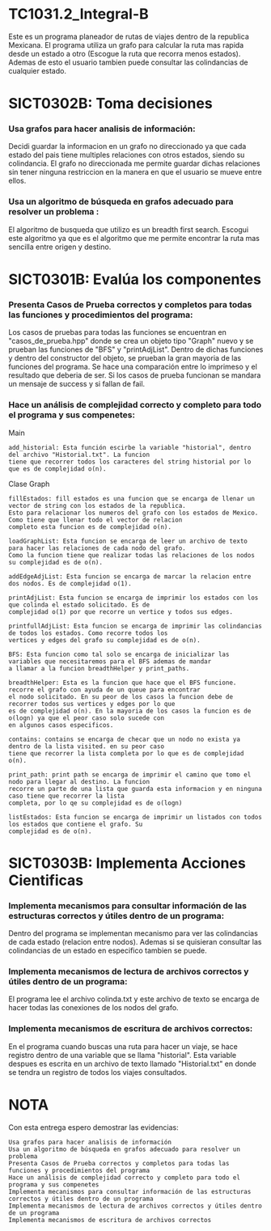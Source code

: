 # TC1031.2_Integral-B

Este es un programa planeador de rutas de viajes dentro de la republica Mexicana. El programa utiliza un grafo 
para calcular la ruta mas rapida desde un estado a otro (Escogue la ruta que recorra menos estados). Ademas de 
esto el usuario tambien puede consultar las colindancias de cualquier estado.


# SICT0302B: Toma decisiones

### Usa grafos para hacer analisis de información: 

Decidi guardar la informacion en un grafo no direccionado ya que cada estado del pais tiene multiples relaciones con 
otros estados, siendo su colindancia. El grafo no direccionada me permite guardar dichas relaciones sin tener ninguna
restriccion en la manera en que el usuario se mueve entre ellos.

### Usa un algoritmo de búsqueda en grafos adecuado para resolver un problema :

El algoritmo de busqueda que utilizo es un breadth first search. Escogui este algoritmo ya que es el algoritmo que me 
permite encontrar la ruta mas sencilla entre origen y destino.


# SICT0301B: Evalúa los componentes

### Presenta Casos de Prueba correctos y completos para todas las funciones y procedimientos del programa:

Los casos de pruebas para todas las funciones se encuentran en "casos_de_prueba.hpp" donde se crea un objeto tipo "Graph"
nuevo y se prueban las funciones de "BFS" y "printAdjList". Dentro de dichas funciones y dentro del constructor del 
objeto, se prueban la gran mayoria de las funciones del programa. 
Se hace una comparación entre lo imprimeso y el resultado que deberia de ser. Si los casos de prueba funcionan se 
mandara un mensaje de success y si fallan de fail.
    
    
### Hace un análisis de complejidad correcto y completo para todo el programa y sus compenetes:

Main
    
    add_historial: Esta función escirbe la variable "historial", dentro del archivo "Historial.txt". La funcion
    tiene que recorrer todos los caracteres del string historial por lo que es de complejidad o(n).

Clase Graph

    fillEstados: fill estados es una funcion que se encarga de llenar un vector de string con los estados de la republica. 
    Esto para relacionar los numeros del grafo con los estados de Mexico. Como tiene que llenar todo el vector de relacion 
    completo esta funcion es de complejidad o(n).
    
    loadGraphList: Esta funcion se encarga de leer un archivo de texto para hacer las relaciones de cada nodo del grafo.
    Como la funcion tiene que realizar todas las relaciones de los nodos su complejidad es de o(n).
    
    addEdgeAdjList: Esta funcion se encarga de marcar la relacion entre dos nodos. Es de complejidad o(1).
    
    printAdjList: Esta funcion se encarga de imprimir los estados con los que colinda el estado solicitado. Es de
    complejidad o(1) por que recorre un vertice y todos sus edges. 
    
    printfullAdjList: Esta funcion se encarga de imprimir las colindancias de todos los estados. Como recorre todos los 
    vertices y edges del grafo su complejidad es de o(n).
    
    BFS: Esta funcion como tal solo se encarga de inicializar las variables que necesitaremos para el BFS ademas de mandar
    a llamar a la funcion breadthHelper y print_paths.
    
    breadthHelper: Esta es la funcion que hace que el BFS funcione. recorre el grafo con ayuda de un queue para encontrar
    el nodo solicitado. En su peor de los casos la funcion debe de recorrer todos sus vertices y edges por lo que 
    es de complejidad o(n). En la mayoria de los casos la funcion es de o(logn) ya que el peor caso solo sucede con 
    en algunos casos especificos.
    
    contains: contains se encarga de checar que un nodo no exista ya dentro de la lista visited. en su peor caso
    tiene que recorrer la lista completa por lo que es de complejidad o(n). 
    
    print_path: print path se encarga de imprimir el camino que tomo el nodo para llegar al destino. La funcion
    recorre un parte de una lista que guarda esta informacion y en ninguna caso tiene que recorrer la lista
    completa, por lo qe su complejidad es de o(logn)
    
    listEstados: Esta funcion se encarga de imprimir un listados con todos los estados que contiene el grafo. Su
    complejidad es de o(n).
    
    
# SICT0303B: Implementa Acciones Cientificas

### Implementa mecanismos para consultar información de las estructuras correctos y útiles dentro de un programa:

Dentro del programa se implementan mecanismo para ver las colindancias de cada estado (relacion entre nodos). Ademas si se quisieran
consultar las colindancias de un estado en especifico tambien se puede.

### Implementa mecanismos de lectura de archivos correctos y útiles dentro de un programa:

El programa lee el archivo colinda.txt y este archivo de texto se encarga de hacer todas las conexiones de los nodos del grafo.

### Implementa mecanismos de escritura de archivos correctos:
En el programa cuando buscas una ruta para hacer un viaje, se hace registro dentro de una variable que se llama "historial". Esta 
variable despues es escrita en un archivo de texto llamado "Historial.txt" en donde se tendra un registro de todos los viajes
consultados.

# NOTA

Con esta entrega espero demostrar las evidencias:

    Usa grafos para hacer analisis de información
    Usa un algoritmo de búsqueda en grafos adecuado para resolver un problema
    Presenta Casos de Prueba correctos y completos para todas las funciones y procedimientos del programa
    Hace un análisis de complejidad correcto y completo para todo el programa y sus compenetes
    Implementa mecanismos para consultar información de las estructuras correctos y útiles dentro de un programa
    Implementa mecanismos de lectura de archivos correctos y útiles dentro de un programa
    Implementa mecanismos de escritura de archivos correctos
    
